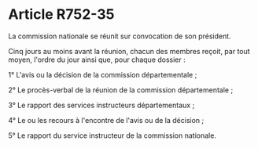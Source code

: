# Article R752-35

La commission nationale se réunit sur convocation de son président.

Cinq jours au moins avant la réunion, chacun des membres reçoit, par tout moyen, l'ordre du jour ainsi que, pour chaque dossier :

1° L'avis ou la décision de la commission départementale ;

2° Le procès-verbal de la réunion de la commission départementale ;

3° Le rapport des services instructeurs départementaux ;

4° Le ou les recours à l'encontre de l'avis ou de la décision ;

5° Le rapport du service instructeur de la commission nationale.
